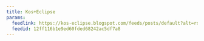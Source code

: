 ```yaml
---
title: Kos+Eclipse
params:
  feedlink: https://kos-eclipse.blogspot.com/feeds/posts/default?alt=rss
  feedid: 12ff116b1e9ed60fded68242ac5df7a8
---
```

